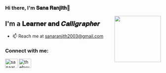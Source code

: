 ### Hi there, I'm 𝐒𝐚𝐧𝐚 𝐑𝐚𝐧𝐣𝐢𝐭𝐡👋

<img align='right' src='https://github.com/Rishit-dagli/Rishit-dagli/blob/master/images/octocat-anime.gif' width='150"'>

## I'm a 𝐋𝐞𝐚𝐫𝐧𝐞𝐫 𝐚𝐧𝐝 𝑪𝒂𝒍𝒍𝒊𝒈𝒓𝒂𝒑𝒉𝒆𝒓

- 📫 Reach me at sanaranjith2003@gmail.com

### Connect with me:

<a href="https://instagram.com/sanaaranjith" target="blank"><img align="center" src="https://raw.githubusercontent.com/rahuldkjain/github-profile-readme-generator/master/src/images/icons/Social/instagram.svg" alt="sanaaranjith" height="30" width="40" /></a>
<a href="https://twitter.com/thehyungline_" target="blank"><img align="center" src="https://raw.githubusercontent.com/rahuldkjain/github-profile-readme-generator/master/src/images/icons/Social/twitter.svg" alt="thehyungline_" height="30" width="40" /></a>
